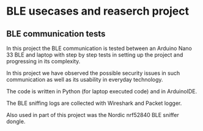 # BLE usecases and reaserch project

## BLE communication tests 

In this project the BLE communication is tested between an Arduino Nano 33 BLE and laptop with step by step tests in setting up the project and progressing in its complexity.

In this project we have observed the possible security issues in such communication as well as its usability in everyday technology.

The code is written in Python (for laptop executed code) and in ArduinoIDE.

The BLE sniffing logs are collected with Wireshark and Packet logger.

Also used in part of this project was the Nordic nrf52840 BLE sniffer dongle.